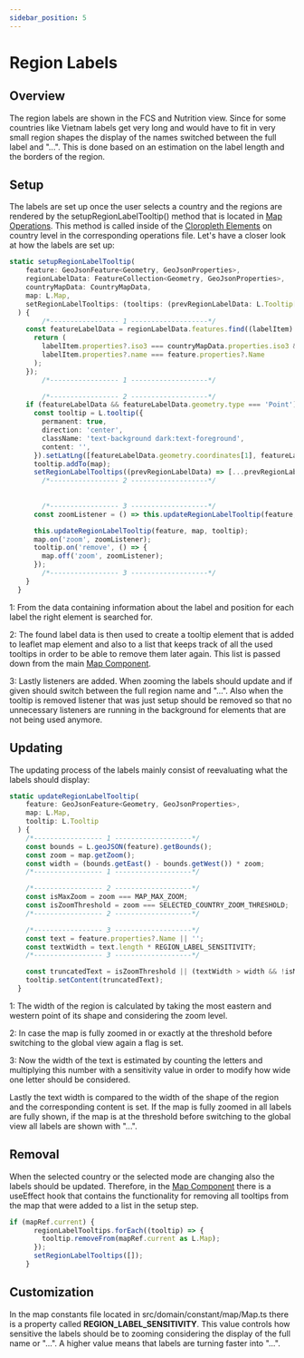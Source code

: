 ```yaml
---
sidebar_position: 5
---
```


# Region Labels

## Overview
The region labels are shown in the FCS and Nutrition view. Since for some countries like Vietnam labels get very long and would
have to fit in very small region shapes the display of the names switched between the full label and "...".
This is done based on an estimation on the label length and the borders of the region.

## Setup
The labels are set up once the user selects a country and the regions are rendered by the setupRegionLabelTooltip() method
that is located in [Map Operations](map_operations.md). This method is called inside of the [Cloropleth Elements](map_cloropleths.md)
on country level in the corresponding operations file. Let's have a closer look at how the labels are set up: 
```ts
static setupRegionLabelTooltip(
    feature: GeoJsonFeature<Geometry, GeoJsonProperties>,
    regionLabelData: FeatureCollection<Geometry, GeoJsonProperties>,
    countryMapData: CountryMapData,
    map: L.Map,
    setRegionLabelTooltips: (tooltips: (prevRegionLabelData: L.Tooltip[]) => L.Tooltip[]) => void
  ) {
        /*----------------- 1 -------------------*/
    const featureLabelData = regionLabelData.features.find((labelItem) => {
      return (
        labelItem.properties?.iso3 === countryMapData.properties.iso3 &&
        labelItem.properties?.name === feature.properties?.Name
      );
    });
        /*----------------- 1 -------------------*/

        /*----------------- 2 -------------------*/
    if (featureLabelData && featureLabelData.geometry.type === 'Point') {
      const tooltip = L.tooltip({
        permanent: true,
        direction: 'center',
        className: 'text-background dark:text-foreground',
        content: '',
      }).setLatLng([featureLabelData.geometry.coordinates[1], featureLabelData.geometry.coordinates[0]]);
      tooltip.addTo(map);
      setRegionLabelTooltips((prevRegionLabelData) => [...prevRegionLabelData, tooltip]);
        /*----------------- 2 -------------------*/
        
        
        /*----------------- 3 -------------------*/ 
      const zoomListener = () => this.updateRegionLabelTooltip(feature, map, tooltip);

      this.updateRegionLabelTooltip(feature, map, tooltip);
      map.on('zoom', zoomListener);
      tooltip.on('remove', () => {
        map.off('zoom', zoomListener);
      });
        /*----------------- 3 -------------------*/
    }
  }
```
1: From the data containing information about the label and position for each label the right element is searched for.

2: The found label data is then used to create a tooltip element that is added to leaflet map element and also to a list that keeps track of
all the used tooltips in order to be able to remove them later again. This list is passed down from the main [Map Component](map_component.md).

3: Lastly listeners are added. When zooming the labels should update and if given should switch between the full region name and "...". Also when the
tooltip is removed listener that was just setup should be removed so that no unnecessary listeners are running in the background for elements that are not being used anymore.

## Updating
The updating process of the labels mainly consist of reevaluating what the labels should display:
```ts
static updateRegionLabelTooltip(
    feature: GeoJsonFeature<Geometry, GeoJsonProperties>,
    map: L.Map,
    tooltip: L.Tooltip
  ) {
    /*----------------- 1 -------------------*/
    const bounds = L.geoJSON(feature).getBounds();
    const zoom = map.getZoom();
    const width = (bounds.getEast() - bounds.getWest()) * zoom;
    /*----------------- 1 -------------------*/

    /*----------------- 2 -------------------*/
    const isMaxZoom = zoom === MAP_MAX_ZOOM;
    const isZoomThreshold = zoom === SELECTED_COUNTRY_ZOOM_THRESHOLD;
    /*----------------- 2 -------------------*/

    /*----------------- 3 -------------------*/
    const text = feature.properties?.Name || '';
    const textWidth = text.length * REGION_LABEL_SENSITIVITY;
    /*----------------- 3 -------------------*/

    const truncatedText = isZoomThreshold || (textWidth > width && !isMaxZoom) ? '...' : text;
    tooltip.setContent(truncatedText);
  }
```
1: The width of the region is calculated by taking the most eastern and western point of its shape and considering the zoom level.

2: In case the map is fully zoomed in or exactly at the threshold before switching to the global view again a flag is set.

3: Now the width of the text is estimated by counting the letters and multiplying this number with a sensitivity value in order to
modify how wide one letter should be considered.

Lastly the text width is compared to the width of the shape of the region and the corresponding content is set. If the map is
fully zoomed in all labels are fully shown, if the map is at the threshold before switching to the global view all labels are
shown with "...".

## Removal
When the selected country or the selected mode are changing also the labels should be updated. Therefore, in the [Map Component](map_component.md)
there is a useEffect hook that contains the functionality for removing all tooltips from the map that were added to a list in the setup step.
```ts
if (mapRef.current) {
      regionLabelTooltips.forEach((tooltip) => {
        tooltip.removeFrom(mapRef.current as L.Map);
      });
      setRegionLabelTooltips([]);
    }
```

## Customization
In the map constants file located in src/domain/constant/map/Map.ts there is a property called **REGION_LABEL_SENSITIVITY**.
This value controls how sensitive the labels should be to zooming considering the display of the full name or "...".
A higher value means that labels are turning faster into "...".
